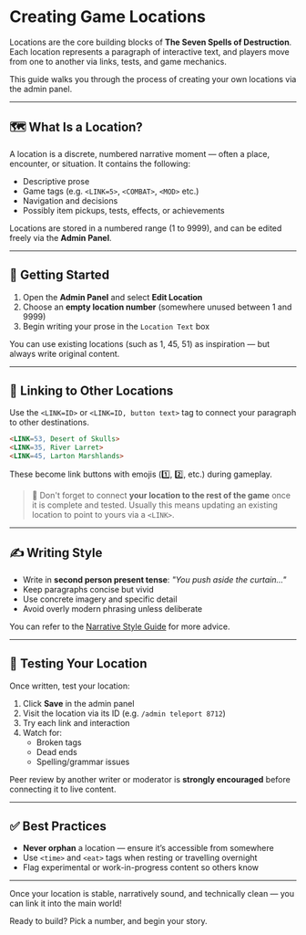 # Creating Game Locations

Locations are the core building blocks of **The Seven Spells of Destruction**. Each location represents a paragraph of interactive text, and players move from one to another via links, tests, and game mechanics.

This guide walks you through the process of creating your own locations via the admin panel.

---

## 🗺️ What Is a Location?

A location is a discrete, numbered narrative moment — often a place, encounter, or situation. It contains the following:

- Descriptive prose
- Game tags (e.g. `<LINK=5>`, `<COMBAT>`, `<MOD>` etc.)
- Navigation and decisions
- Possibly item pickups, tests, effects, or achievements

Locations are stored in a numbered range (1 to 9999), and can be edited freely via the **Admin Panel**.

---

## 📍 Getting Started

1. Open the **Admin Panel** and select **Edit Location**
2. Choose an **empty location number** (somewhere unused between 1 and 9999)
3. Begin writing your prose in the `Location Text` box

You can use existing locations (such as 1, 45, 51) as inspiration — but always write original content.

---

## 🔗 Linking to Other Locations

Use the `<LINK=ID>` or `<LINK=ID, button text>` tag to connect your paragraph to other destinations.

```html
<LINK=53, Desert of Skulls>
<LINK=35, River Larret>
<LINK=45, Larton Marshlands>
```

These become link buttons with emojis (1️⃣, 2️⃣, etc.) during gameplay.

> 📌 Don't forget to connect **your location to the rest of the game** once it is complete and tested. Usually this means updating an existing location to point to yours via a `<LINK>`.

---

## ✍️ Writing Style

- Write in **second person present tense**: *"You push aside the curtain..."*
- Keep paragraphs concise but vivid
- Use concrete imagery and specific detail
- Avoid overly modern phrasing unless deliberate

You can refer to the [Narrative Style Guide](narrative-style-guide.md) for more advice.

---

## 🧪 Testing Your Location

Once written, test your location:

1. Click **Save** in the admin panel
2. Visit the location via its ID (e.g. `/admin teleport 8712`)
3. Try each link and interaction
4. Watch for:
   - Broken tags
   - Dead ends
   - Spelling/grammar issues

Peer review by another writer or moderator is **strongly encouraged** before connecting it to live content.

---

## ✅ Best Practices

- **Never orphan** a location — ensure it’s accessible from somewhere
- Use `<time>` and `<eat>` tags when resting or travelling overnight
- Flag experimental or work-in-progress content so others know

---

Once your location is stable, narratively sound, and technically clean — you can link it into the main world!

Ready to build? Pick a number, and begin your story.

